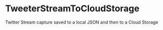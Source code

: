 # TweeterStreamToCloudStorage
Twitter Stream capture saved to a local JSON and then to a Cloud Storage
